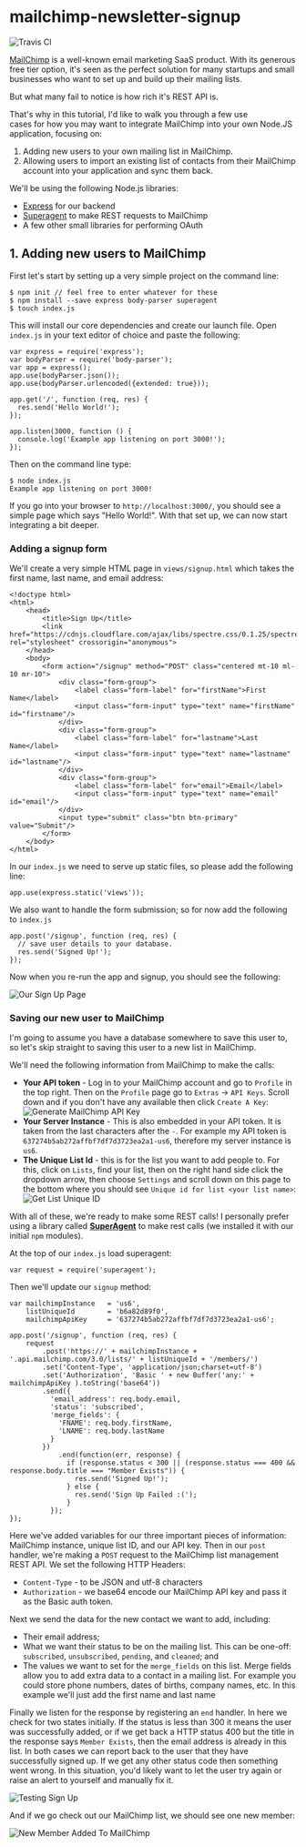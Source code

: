# mailchimp-newsletter-signup
![Travis Cl](https://travis-ci.org/hsandstromOM/mailchimp-newsletter-signup.svg?branch=master)

[MailChimp](https://mailchimp.com/) is a well-known email marketing SaaS product. With its generous free tier option, it's seen as the perfect solution for many startups and small businesses who want to set up and build up their mailing lists.

But what many fail to notice is how rich it's REST API is.

That's why in this tutorial, I'd like to walk you through a few use  
cases for how you may want to integrate MailChimp into your own Node.JS application, focusing on:

1.  Adding new users to your own mailing list in MailChimp.
2.  Allowing users to import an existing list of contacts from their MailChimp account into your application and sync them back.

We'll be using the following Node.js libraries:

*   [Express](https://expressjs.com/) for our backend
*   [Superagent](https://visionmedia.github.io/superagent/) to make REST requests to MailChimp
*   A few other small libraries for performing OAuth

## [](#1-adding-new-users-to-mailchimp)1\. Adding new users to MailChimp

First let's start by setting up a very simple project on the command line:

    $ npm init // feel free to enter whatever for these
    $ npm install --save express body-parser superagent
    $ touch index.js

This will install our core dependencies and create our launch file. Open `index.js` in your text editor of choice and paste the following:

    var express = require('express');
    var bodyParser = require('body-parser');
    var app = express();
    app.use(bodyParser.json());
    app.use(bodyParser.urlencoded({extended: true}));

    app.get('/', function (req, res) {
      res.send('Hello World!');
    });

    app.listen(3000, function () {
      console.log('Example app listening on port 3000!');
    });

Then on the command line type:

    $ node index.js
    Example app listening on port 3000!

If you go into your browser to `http://localhost:3000/`, you should see a simple page which says "Hello World!". With that set up, we can now start integrating a bit deeper.

### [](#adding-a-signup-form)Adding a signup form

We'll create a very simple HTML page in `views/signup.html` which takes the first name, last name, and email address:

    <!doctype html>
    <html>
        <head>
            <title>Sign Up</title>
            <link href="https://cdnjs.cloudflare.com/ajax/libs/spectre.css/0.1.25/spectre.min.css" rel="stylesheet" crossorigin="anonymous">
        </head>
        <body>
            <form action="/signup" method="POST" class="centered mt-10 ml-10 mr-10">
                <div class="form-group">
                    <label class="form-label" for="firstName">First Name</label>
                    <input class="form-input" type="text" name="firstName" id="firstname"/>
                </div>
                <div class="form-group">
                    <label class="form-label" for="lastname">Last Name</label>
                    <input class="form-input" type="text" name="lastname" id="lastname"/>
                </div>
                <div class="form-group">
                    <label class="form-label" for="email">Email</label>
                    <input class="form-input" type="text" name="email" id="email"/>
                </div>
                <input type="submit" class="btn btn-primary" value="Submit"/>
            </form>
        </body>
    </html>

In our `index.js` we need to serve up static files, so please add the following line:

    app.use(express.static('views'));

We also want to handle the form submission; so for now add the following to `index.js`

    app.post('/signup', function (req, res) {
      // save user details to your database.
      res.send('Signed Up!');
    });

Now when you re-run the app and signup, you should see the following:

![Our Sign Up Page](https://process.filestackapi.com/cache=expiry:max/knQGdelCSNuqnRYbo052)

### [](#saving-our-new-user-to-mailchimp)Saving our new user to MailChimp

I'm going to assume you have a database somewhere to save this user to, so let's skip straight to saving this user to a new list in MailChimp.

We'll need the following information from MailChimp to make the calls:

*   **Your API token** - Log in to your MailChimp account and go to `Profile` in the top right. Then on the `Profile` page go to `Extras` -> `API Keys`. Scroll down and if you don't have any available then click `Create A Key`:![Generate MailChimp API Key](https://process.filestackapi.com/cache=expiry:max/tuWz2QtLR3OUBA2IifMC)
*   **Your Server Instance** - This is also embedded in your API token. It is taken from the last characters after the `-`. For example my API token is `637274b5ab272affbf7df7d3723ea2a1-us6`, therefore my server instance is `us6`.
*   **The Unique List Id** - this is for the list you want to add people to. For this, click on `Lists`, find your list, then on the right hand side click the dropdown arrow, then choose `Settings` and scroll down on this page to the bottom where you should see `Unique id for list <your list name>`:![Get List Unique ID](https://process.filestackapi.com/cache=expiry:max/A64hWWQ4WbTGSNLUUgbg)

With all of these, we're ready to make some REST calls! I personally prefer using a library called **[SuperAgent](https://visionmedia.github.io/superagent/)** to make rest calls (we installed it with our initial `npm` modules).

At the top of our `index.js` load superagent:

    var request = require('superagent');

Then we'll update our `signup` method:

    var mailchimpInstance   = 'us6',
        listUniqueId        = 'b6a82d89f0',
        mailchimpApiKey     = '637274b5ab272affbf7df7d3723ea2a1-us6';

    app.post('/signup', function (req, res) {
        request
            .post('https://' + mailchimpInstance + '.api.mailchimp.com/3.0/lists/' + listUniqueId + '/members/')
            .set('Content-Type', 'application/json;charset=utf-8')
            .set('Authorization', 'Basic ' + new Buffer('any:' + mailchimpApiKey ).toString('base64'))
            .send({
              'email_address': req.body.email,
              'status': 'subscribed',
              'merge_fields': {
                'FNAME': req.body.firstName,
                'LNAME': req.body.lastName
              }
            })
                .end(function(err, response) {
                  if (response.status < 300 || (response.status === 400 && response.body.title === "Member Exists")) {
                    res.send('Signed Up!');
                  } else {
                    res.send('Sign Up Failed :(');
                  }
              });
    });

Here we've added variables for our three important pieces of information: MailChimp instance, unique list ID, and our API key. Then in our `post` handler, we're making a `POST` request to the MailChimp list management REST API. We set the following HTTP Headers:

*   `Content-Type` - to be JSON and utf-8 characters
*   `Authorization` - we base64 encode our MailChimp API key and pass it as the Basic auth token.

Next we send the data for the new contact we want to add, including:

*   Their email address;
*   What we want their status to be on the mailing list. This can be one-off: `subscribed`, `unsubscribed`, `pending`, and `cleaned`; and
*   The values we want to set for the `merge_fields` on this list. Merge fields allow you to add extra data to a contact in a mailing list. For example you could store phone numbers, dates of births, company names, etc. In this example we'll just add the first name and last name

Finally we listen for the response by registering an `end` handler. In here we check for two states initially. If the status is less than 300 it means the user was successfully added, or if we get back a HTTP status 400 but the title in the response says `Member Exists`, then the email address is already in this list. In both cases we can report back to the user that they have successfully signed up. If we get any other status code then something went wrong. In this situation, you'd likely want to let the user try again or raise an alert to yourself and manually fix it.

![Testing Sign Up](https://process.filestackapi.com/cache=expiry:max/S42W4UmSTeKAFlVe4wxg)

And if we go check out our MailChimp list, we should see one new member:

![New Member Added To MailChimp](https://process.filestackapi.com/cache=expiry:max/5KioYOBQ6HDvKlqLcRsQ)

